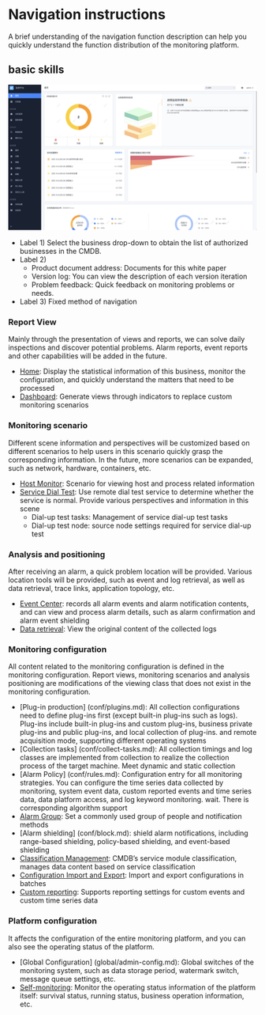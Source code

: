 # Navigation instructions

A brief understanding of the navigation function description can help you quickly understand the function distribution of the monitoring platform.

## basic skills

![-w2021](media/16046485032608.jpg)

* Label 1) Select the business drop-down to obtain the list of authorized businesses in the CMDB.
* Label 2)
     * Product document address: Documents for this white paper
     * Version log: You can view the description of each version iteration
     * Problem feedback: Quick feedback on monitoring problems or needs.
* Label 3) Fixed method of navigation

### Report View

Mainly through the presentation of views and reports, we can solve daily inspections and discover potential problems. Alarm reports, event reports and other capabilities will be added in the future.

* [Home](report/home.md): Display the statistical information of this business, monitor the configuration, and quickly understand the matters that need to be processed
* [Dashboard](report/dashboard.md): Generate views through indicators to replace custom monitoring scenarios

### Monitoring scenario

Different scene information and perspectives will be customized based on different scenarios to help users in this scenario quickly grasp the corresponding information. In the future, more scenarios can be expanded, such as network, hardware, containers, etc.

* [Host Monitor](scene/host-monitor.md): Scenario for viewing host and process related information
* [Service Dial Test](scene/dial.md): Use remote dial test service to determine whether the service is normal. Provide various perspectives and information in this scene
     * Dial-up test tasks: Management of service dial-up test tasks
     * Dial-up test node: source node settings required for service dial-up test

### Analysis and positioning

After receiving an alarm, a quick problem location will be provided. Various location tools will be provided, such as event and log retrieval, as well as data retrieval, trace links, application topology, etc.

* [Event Center](analyze/event.md): records all alarm events and alarm notification contents, and can view and process alarm details, such as alarm confirmation and alarm event shielding
* [Data retrieval](analyze/data-search.md): View the original content of the collected logs

### Monitoring configuration

All content related to the monitoring configuration is defined in the monitoring configuration. Report views, monitoring scenarios and analysis positioning are modifications of the viewing class that does not exist in the monitoring configuration.

* [Plug-in production] (conf/plugins.md): All collection configurations need to define plug-ins first (except built-in plug-ins such as logs). Plug-ins include built-in plug-ins and custom plug-ins, business private plug-ins and public plug-ins, and local collection of plug-ins. and remote acquisition mode, supporting different operating systems
* [Collection tasks] (conf/collect-tasks.md): All collection timings and log classes are implemented from collection to realize the collection process of the target machine. Meet dynamic and static collection
* [Alarm Policy] (conf/rules.md): Configuration entry for all monitoring strategies. You can configure the time series data collected by monitoring, system event data, custom reported events and time series data, data platform access, and log keyword monitoring. wait. There is corresponding algorithm support
* [Alarm Group](conf/alarm-group.md): Set a commonly used group of people and notification methods
* [Alarm shielding] (conf/block.md): shield alarm notifications, including range-based shielding, policy-based shielding, and event-based shielding
* [Classification Management](conf/service-class.md): CMDB’s service module classification, manages data content based on service classification
* [Configuration Import and Export](conf/import-export.md): Import and export configurations in batches
* [Custom reporting](conf/custom-report.md): Supports reporting settings for custom events and custom time series data

### Platform configuration

It affects the configuration of the entire monitoring platform, and you can also see the operating status of the platform.

* [Global Configuration] (global/admin-config.md): Global switches of the monitoring system, such as data storage period, watermark switch, message queue settings, etc.
* [Self-monitoring](global/self-monitor.md): Monitor the operating status information of the platform itself: survival status, running status, business operation information, etc.